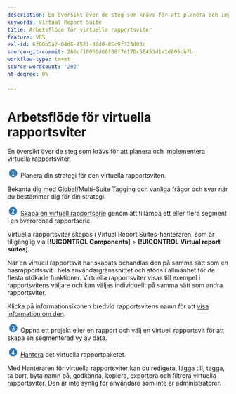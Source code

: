 ```yaml
---
description: En översikt över de steg som krävs för att planera och implementera virtuella rapportsviter.
keywords: Virtual Report Suite
title: Arbetsflöde för virtuella rapportsviter
feature: VRS
exl-id: 6f68b5a2-04d6-4521-86d0-85c9f323d03c
source-git-commit: 266cf18050d60f08f7e170c56453d1e1d805cb7b
workflow-type: tm+mt
source-wordcount: '202'
ht-degree: 0%

---
```


# Arbetsflöde för virtuella rapportsviter

En översikt över de steg som krävs för att planera och implementera virtuella rapportsviter.

![](/help/admin/admin/c-manage-report-suites/c-edit-report-suites/general/c-server-side-forwarding/assets/step1_icon.png) Planera din strategi för den virtuella rapportsviten.

Bekanta dig med [Global/Multi-Suite Tagging ](/help/components/vrs/vrs-considerations.md) och vanliga frågor och svar när du bestämmer dig för din strategi.

![](/help/admin/admin/c-manage-report-suites/c-edit-report-suites/general/c-server-side-forwarding/assets/step2_icon.png) [Skapa en virtuell rapportserie](/help/components/vrs/c-workflow-vrs/vrs-create.md) genom att tillämpa ett eller flera segment i en överordnad rapportserie.

Virtuella rapportsviter skapas i Virtual Report Suites-hanteraren, som är tillgänglig via **[!UICONTROL Components]** > **[!UICONTROL Virtual report suites]**.

När en virtuell rapportsvit har skapats behandlas den på samma sätt som en basrapportssvit i hela användargränssnittet och stöds i allmänhet för de flesta utökade funktioner. Virtuella rapportsviter visas till exempel i rapportsvitens väljare och kan väljas individuellt på samma sätt som andra rapportsviter.

Klicka på informationsikonen bredvid rapportsvitens namn för att [visa information om den](/help/components/vrs/c-workflow-vrs/vrs-view.md).

![](/help/admin/admin/c-manage-report-suites/c-edit-report-suites/general/c-server-side-forwarding/assets/step3_icon.png) Öppna ett projekt eller en rapport och välj en virtuell rapportsvit för att skapa en segmenterad vy av data.

![](assets/step4_icon.png) [Hantera](/help/components/vrs/c-workflow-vrs/vrs-manage.md) det virtuella rapportpaketet.

Med Hanteraren för virtuella rapportsviter kan du redigera, lägga till, tagga, ta bort, byta namn på, godkänna, kopiera, exportera och filtrera virtuella rapportsviter. Den är inte synlig för användare som inte är administratörer.

